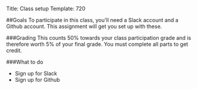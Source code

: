 Title: Class setup
Template: 720

##Goals
To participate in this class, you'll need a Slack account and a Github
account. This assignment will get you set up with these.

###Grading
This counts 50% towards your class participation grade and is
therefore worth 5% of your final grade. You must complete all parts to
get credit.

###What to do

- Sign up for Slack
- Sign up for Github
